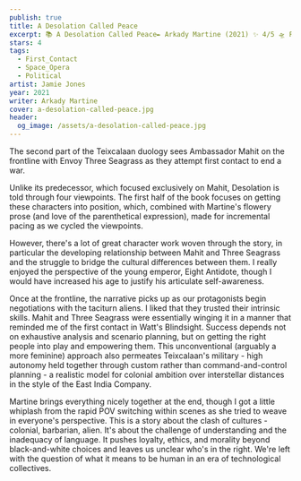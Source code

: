 ```yaml
---
publish: true
title: A Desolation Called Peace
excerpt: 📚 A Desolation Called Peace✒️ Arkady Martine (2021) ✨ 4/5 🛸 First Contact 🖌️ Jamie Jones
stars: 4
tags:
  - First_Contact
  - Space_Opera
  - Political
artist: Jamie Jones
year: 2021
writer: Arkady Martine
cover: a-desolation-called-peace.jpg
header:
  og_image: /assets/a-desolation-called-peace.jpg
---
```

The second part of the Teixcalaan duology sees Ambassador Mahit on the frontline with Envoy Three Seagrass as they attempt first contact to end a war.

Unlike its predecessor, which focused exclusively on Mahit, Desolation is told through four viewpoints. The first half of the book focuses on getting these characters into position, which, combined with Martine's flowery prose (and love of the parenthetical expression), made for incremental pacing as we cycled the viewpoints. 

However, there's a lot of great character work woven through the story, in particular the developing relationship between Mahit and Three Seagrass and the struggle to bridge the cultural differences between them. I really enjoyed the perspective of the young emperor, Eight Antidote, though I would have increased his age to justify his articulate self-awareness.

Once at the frontline, the narrative picks up as our protagonists begin negotiations with the taciturn aliens. I liked that they trusted their intrinsic skills. Mahit and Three Seagrass were essentially winging it in a manner that reminded me of the first contact in Watt's Blindsight. Success depends not on exhaustive analysis and scenario planning, but on getting the right people into play and empowering them. This unconventional (arguably a more feminine) approach also permeates Teixcalaan's military - high autonomy held together through custom rather than command-and-control planning - a realistic model for colonial ambition over interstellar distances in the style of the East India Company.

Martine brings everything nicely together at the end, though I got a little whiplash from the rapid POV switching within scenes as she tried to weave in everyone's perspective. This is a story about the clash of cultures - colonial, barbarian, alien. It's about the challenge of understanding and the inadequacy of language. It pushes loyalty, ethics, and morality beyond black-and-white choices and leaves us unclear who's in the right. We're left with the question of what it means to be human in an era of technological collectives.